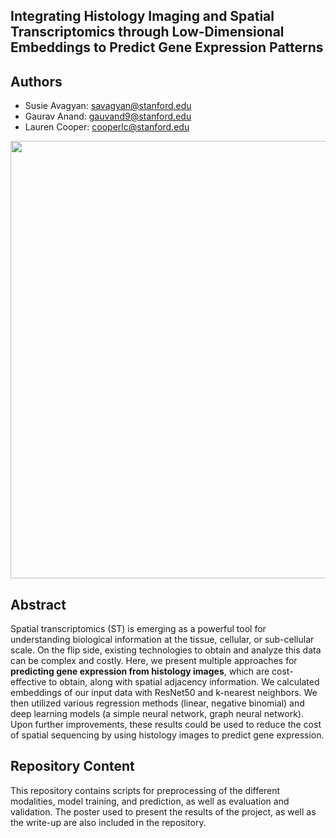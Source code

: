 ## Integrating Histology Imaging and Spatial Transcriptomics through Low-Dimensional Embeddings to Predict Gene Expression Patterns
## Authors 
 - Susie Avagyan: savagyan@stanford.edu
 - Gaurav Anand: gauvand9@stanford.edu
 - Lauren Cooper: cooperlc@stanford.edu

<p align="center">
  <img width="700" src="graphical abstract.jpeg"> 
</p>


## Abstract

Spatial transcriptomics (ST) is emerging as a powerful
tool for understanding biological information at the tissue, cellular,
or sub-cellular scale. On the flip side, existing technologies
to obtain and analyze this data can be complex and costly. Here,
we present multiple approaches for **predicting gene expression
from histology images**, which are cost-effective to obtain, along
with spatial adjacency information. We calculated embeddings of
our input data with ResNet50 and k-nearest neighbors. We then
utilized various regression methods (linear, negative binomial)
and deep learning models (a simple neural network, graph neural
network). Upon further improvements, these results could be used
to reduce the cost of spatial sequencing by using histology images
to predict gene expression.

## Repository Content

This repository contains scripts for preprocessing of the different modalities, model training, and prediction, as well as evaluation and validation. The poster used to present the results of the project, as well as the write-up are also included in the repository.
